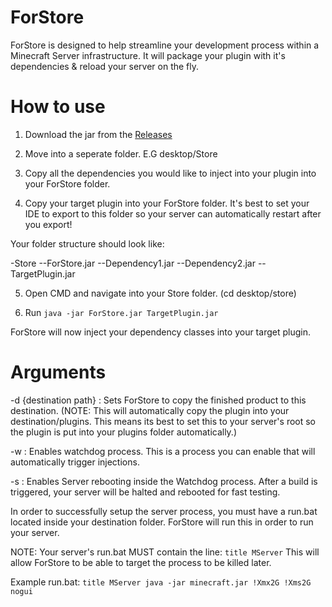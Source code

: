 # ForStore

ForStore is designed to help streamline your development process within a Minecraft Server infrastructure. It will package your plugin with it's dependencies & reload your server on the fly. 

# How to use

1. Download the jar from the [Releases](https://github.com/pablo67340/forstore/releases)

2. Move into a seperate folder. E.G desktop/Store

3. Copy all the dependencies you would like to inject into your plugin into your ForStore folder.

4. Copy your target plugin into your ForStore folder. It's best to set your IDE to export to this folder so your server can automatically restart after you export!

Your folder structure should look like:

-Store
--ForStore.jar
--Dependency1.jar
--Dependency2.jar
--TargetPlugin.jar

5. Open CMD and navigate into your Store folder. (cd desktop/store)

6. Run 	`java -jar ForStore.jar TargetPlugin.jar`

ForStore will now inject your dependency classes into your target plugin. 

# Arguments
-d {destination path} : Sets ForStore to copy the finished product to this destination. (NOTE: This will automatically copy the plugin into your destination/plugins. This means its best to set this to your server's root so the plugin is put into your plugins folder automatically.)

-w : Enables watchdog process. This is a process you can enable that will automatically trigger injections.

-s : Enables Server rebooting inside the Watchdog process. After a build is triggered, your server will be halted and rebooted for fast testing.

In order to successfully setup the server process, you must have a run.bat located inside your destination folder. ForStore will run this in order to run your server. 

NOTE: Your server's run.bat MUST contain the line:
`title MServer`
This will allow ForStore to be able to target the process to be killed later. 

Example run.bat:
`title MServer
java -jar minecraft.jar !Xmx2G !Xms2G nogui`